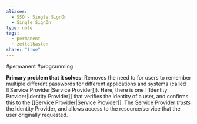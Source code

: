 ```yaml
---
aliases:
  - SSO - Single SignOn
  - Single SignOn
type: note
tags:
  - permanent
  - zettelkasten
share: "true"
---
```

#permanent #programming 


**Primary problem that it solves**: Removes the need to for users to remember multiple different passwords for different applications and systems (called [[Service Provider|Service Provider]]). 
Here, there is one [[Identity Provider|Identity Provider]] that verifies the identity of a user, and confirms this to the [[Service Provider|Service Provider]]. The Service Provider *trusts* the Identity Provider, and allows access to the resource/service that the user originally requested. 



